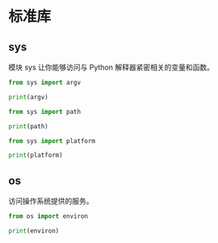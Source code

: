# 标准库

## sys

模块 sys 让你能够访问与 Python 解释器紧密相关的变量和函数。

<div class="run"></div>

```python
from sys import argv

print(argv)
```

<div class="run"></div>

```python
from sys import path

print(path)
```

<div class="run"></div>

```python
from sys import platform

print(platform)
```

## os

访问操作系统提供的服务。

<div class="run"></div>

```python
from os import environ

print(environ)
```
